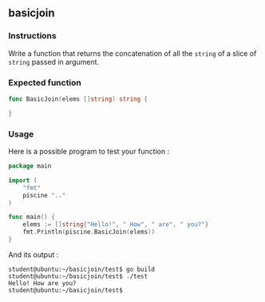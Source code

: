 ## basicjoin

### Instructions

Write a function that returns the concatenation of all the `string` of a slice of `string` passed in argument.

### Expected function

```go
func BasicJoin(elems []string) string {

}
```

### Usage

Here is a possible program to test your function :

```go
package main

import (
	"fmt"
	piscine ".."
)

func main() {
	elems := []string{"Hello!", " How", " are", " you?"}
	fmt.Println(piscine.BasicJoin(elems))
}
```

And its output :

```console
student@ubuntu:~/basicjoin/test$ go build
student@ubuntu:~/basicjoin/test$ ./test
Hello! How are you?
student@ubuntu:~/basicjoin/test$
```
